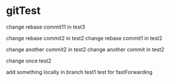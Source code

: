 # gitTest

change rebase commit11 in test3

change rebase commit2 in test2
change rebase commit1 in test2

change another commit2 in test2
change another commit in test2


change once test2




add something locally in branch test1
test for fastForwarding
